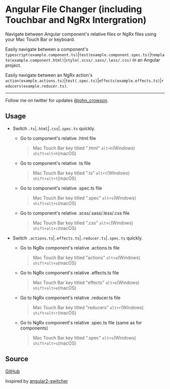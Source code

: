 # Angular File Changer (including Touchbar and NgRx Intergration)

Navigate between Angular component's relative files or NgRx files using your Mac Touch Bar or keyboard.

Easily navigate between a component's `typescript(example.component.ts)`|`test(example.component.spec.ts)`|`template(example.component.html)`|`style(.scss/.sass/.less/.css)` in an Angular project.

Easily navigate between an NgRx action's `action(example.actions.ts)`|`test(.spec.ts)`|`effects(example.effects.ts)`|`reducers(example.reducer.ts)`.

---

Follow me on twitter for updates [@john_crowson](https://twitter.com/john_crowson).

## Usage

* Switch `.ts`|`.html`|`.css`|`.spec.ts` quickly.

  * Go to component's relative .html file

    > Mac Touch Bar key titled ".html"
    > `alt+h`(Windows) `shift+alt+h`(macOS)<br>

  * Go to component's relative .ts file

    > Mac Touch Bar key titled ".ts"
    > `alt+t`(Windows) `shift+alt+t`(macOS)<br>

  * Go to component's relative .spec.ts file

    > Mac Touch Bar key titled ".spec"
    > `alt+s`(Windows) `shift+alt+s`(macOS)<br>

  * Go to component's relative .scss/.sass/.less/.css file

    > Mac Touch Bar key titled ".css"
    > `alt+c`(Windows) `shift+alt+c`(macOS)<br>

* Switch `.actions.ts`|`.effects.ts`|`.reducer.ts`|`.spec.ts` quickly.

  * Go to NgRx component's relative .actions.ts file

    > Mac Touch Bar key titled "actions"
    > `alt+a`(Windows) `shift+alt+a`(macOS)<br>

  * Go to NgRx component's relative .effects.ts file

    > Mac Touch Bar key titled "effects"
    > `alt+e`(Windows) `shift+alt+e`(macOS)<br>

  * Go to NgRx component's relative .reducer.ts file

    > Mac Touch Bar key titled "reducers"
    > `alt+r`(Windows) `shift+alt+r`(macOS)<br>

  * Go to NgRx component's relative .spec.ts file (same as for components)

    > Mac Touch Bar key titled ".spec"
    > `alt+s`(Windows) `shift+alt+s`(macOS)<br>

## Source

[GitHub](https://github.com/jtcrowson/angular-file-changer)

Inspired by [angular2-switcher](https://marketplace.visualstudio.com/items?itemName=infinity1207.angular2-switcher)
